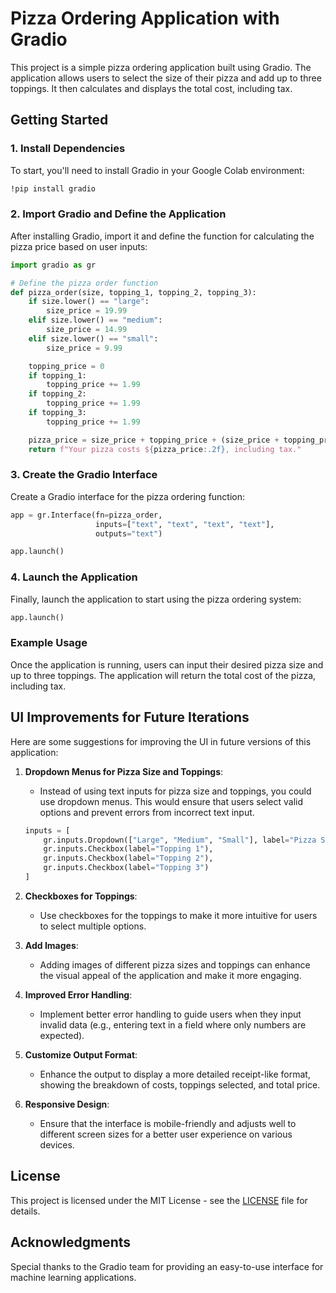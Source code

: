 
# Pizza Ordering Application with Gradio

This project is a simple pizza ordering application built using Gradio. The application allows users to select the size of their pizza and add up to three toppings. It then calculates and displays the total cost, including tax.

## Getting Started

### 1. Install Dependencies

To start, you'll need to install Gradio in your Google Colab environment:

```bash
!pip install gradio
```

### 2. Import Gradio and Define the Application

After installing Gradio, import it and define the function for calculating the pizza price based on user inputs:

```python
import gradio as gr

# Define the pizza order function
def pizza_order(size, topping_1, topping_2, topping_3):
    if size.lower() == "large":
        size_price = 19.99
    elif size.lower() == "medium":
        size_price = 14.99
    elif size.lower() == "small":
        size_price = 9.99

    topping_price = 0
    if topping_1:
        topping_price += 1.99
    if topping_2:
        topping_price += 1.99
    if topping_3:
        topping_price += 1.99

    pizza_price = size_price + topping_price + (size_price + topping_price) * 0.07
    return f"Your pizza costs ${pizza_price:.2f}, including tax."
```

### 3. Create the Gradio Interface

Create a Gradio interface for the pizza ordering function:

```python
app = gr.Interface(fn=pizza_order,
                   inputs=["text", "text", "text", "text"],
                   outputs="text")

app.launch()
```

### 4. Launch the Application

Finally, launch the application to start using the pizza ordering system:

```python
app.launch()
```

### Example Usage

Once the application is running, users can input their desired pizza size and up to three toppings. The application will return the total cost of the pizza, including tax.

## UI Improvements for Future Iterations

Here are some suggestions for improving the UI in future versions of this application:

1. **Dropdown Menus for Pizza Size and Toppings**: 
   - Instead of using text inputs for pizza size and toppings, you could use dropdown menus. This would ensure that users select valid options and prevent errors from incorrect text input.
   
   ```python
   inputs = [
       gr.inputs.Dropdown(["Large", "Medium", "Small"], label="Pizza Size"),
       gr.inputs.Checkbox(label="Topping 1"),
       gr.inputs.Checkbox(label="Topping 2"),
       gr.inputs.Checkbox(label="Topping 3")
   ]
   ```

2. **Checkboxes for Toppings**: 
   - Use checkboxes for the toppings to make it more intuitive for users to select multiple options.

3. **Add Images**:
   - Adding images of different pizza sizes and toppings can enhance the visual appeal of the application and make it more engaging.

4. **Improved Error Handling**:
   - Implement better error handling to guide users when they input invalid data (e.g., entering text in a field where only numbers are expected).

5. **Customize Output Format**:
   - Enhance the output to display a more detailed receipt-like format, showing the breakdown of costs, toppings selected, and total price.

6. **Responsive Design**:
   - Ensure that the interface is mobile-friendly and adjusts well to different screen sizes for a better user experience on various devices.

## License

This project is licensed under the MIT License - see the [LICENSE](LICENSE) file for details.

## Acknowledgments

Special thanks to the Gradio team for providing an easy-to-use interface for machine learning applications.
```
